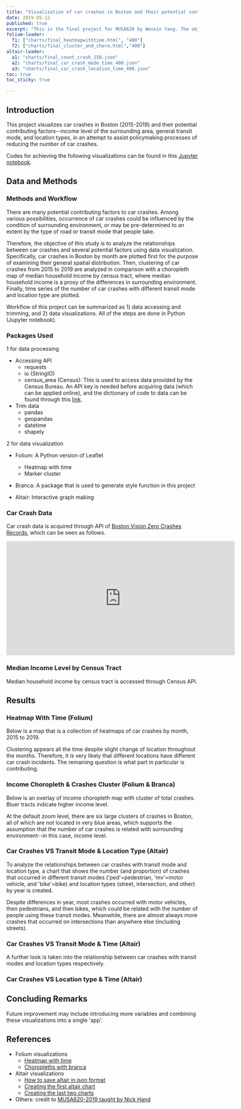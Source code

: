 ```yaml
---
title: "Visualization of car crashes in Boston and their potential contributing factors"
date: 2019-05-12
published: true
excerpt: "This is the final project for MUSA620 by Wenxin Yang. The objective of this project is to visualize car crashes in Boston and their potential contributors."
folium-loader:
  f1: ["charts/final_heatmapwithtime.html", "400"]
  f2: ["charts/final_cluster_and_choro.html","400"]
altair-loader:
  a1: "charts/final_count_crash_150.json"
  a2: "charts/final_car_crash_mode_time_400.json"
  a3: "charts/final_car_crash_location_time_400.json"
toc: true
toc_sticky: true

---
```

## Introduction

This project visualizes car crashes in Boston (2015-2019) and their potential contributing factors--income level of the surrounding area, general transit mode, and location types, in an attempt to assist policymaking processes of reducing the number of car crashes.

Codes for achieving the following visualizations can be found in this [Jupyter notebook](https://nbviewer.jupyter.org/github/wxyang007/datavizmusa620/blob/master/charts/Yang%2CWenxin_final.ipynb).



## Data and Methods

### Methods and Workflow

There are many potential contributing factors to car crashes. Among various possibilities, occurrence of car crashes could be influenced by the condition of surrounding environment, or may be pre-determined to an extent by the type of road or transit mode that people take.

Therefore, the objective of this study is to analyze the relationships between car crashes and several potential factors using data visualization. Specifically, car crashes in Boston by month are plotted first for the purpose of examining their general spatial distribution. Then, clustering of car crashes from 2015 to 2019 are analyzed in comparison with a choropleth map of median household income by census tract, where median household income is a proxy of the differences in surrounding environment. Finally, time series of the number of car crashes with different transit mode and location type are plotted.

Workflow of this project can be summarized as 1) data accessing and trimming, and 2) data visualizations. All of the steps are done in Python (Jupyter notebook).


### Packages Used

1 for data processing


* Accessing API
  - requests
  - io (StringIO)
  - census_area (Census): This is used to access data provided by the Census Bureau. An API key is needed before acquiring data (which can be applied online), and the dictionary of code to data can be found through this [link](https://api.census.gov/data/2017/acs/acs5/variables.html).
* Trim data
  - pandas
  - geopandas
  - datetime
  - shapely



2 for data visualization

* Folium: A Python version of Leaflet
  - Heatmap with time
  - Marker cluster

* Branca: A package that is used to generate style function in this project

* Altair: Interactive graph making


### Car Crash Data

Car crash data is acquired through API of [Boston Vision Zero Crashes Records](https://data.boston.gov/dataset/vision-zero-crash-records), which can be seen as follows.

<iframe width="600" height="300" src="https://data.boston.gov/dataset/vision-zero-crash-records/resource/e4bfe397-6bfc-49c5-9367-c879fac7401d/view/b54dda79-2fbd-4997-879e-99102981087a" frameBorder="0"></iframe>

### Median Income Level by Census Tract

Median household income by census tract is accessed through Census API.


## Results

### Heatmap With Time (Folium)

Below is a map that is a collection of heatmaps of car crashes by month, 2015 to 2019.

<div id="f1"></div>

Clustering appears all the time despite slight change of location throughout the months. Therefore, it is very likely that different locations have different car crash incidents. The remaining question is what part in particular is contributing.

### Income Choropleth & Crashes Cluster (Folium & Branca)

Below is an overlay of income choropleth map with cluster of total crashes. Bluer tracts indicate higher income level.

<div id="f2"></div>

At the default zoom level, there are six large clusters of crashes in Boston, all of which are not located in very blue areas, which supports the assumption that the number of car crashes is related with surrounding environment--in this case, income level.

### Car Crashes VS Transit Mode & Location Type (Altair)

To analyze the relationships between car crashes with transit mode and location type, a chart that shows the number (and proportion) of crashes that occurred in different transit modes ('ped'=pedestrian, 'mv'=motor vehicle, and 'bike'=bike) and location types (street, intersection, and other) by year is created.


<div id ="a1"></div>

Despite differences in year, most crashes occurred with motor vehicles, then pedestrians, and then bikes, which could be related with the number of people using these transit modes. Meanwhile, there are almost always more crashes that occurred on intersections than anywhere else (including streets).

### Car Crashes VS Transit Mode & Time (Altair)

A further look is taken into the relationship between car crashes with transit modes and location types respectively.

<div id ="a2"></div>


### Car Crashes VS Location type & Time (Altair)

<div id ="a3"></div>


## Concluding Remarks

Future improvement may include introducing more variables and combining these visualizations into a single 'app'.


## References

* Folium visualizations
  - [Heatmap with time](https://towardsdatascience.com/data-101s-spatial-visualizations-and-analysis-in-python-with-folium-39730da2adf)
  - [Choropleths with branca](https://python-visualization.github.io/folium/quickstart.html)
* Altair visualizations
  - [How to save altair in json format](https://altair-viz.github.io/user_guide/saving_charts.html#json-format)
  - [Creating the first altair chart](https://altair-viz.github.io/gallery/us_population_over_time.html)
  - [Creating the last two charts](https://matthewkudija.com/blog/2018/06/22/altair-interactive/)
* Others: credit to [MUSA620-2019 taught by Nick Hand](https://github.com/MUSA-620-Spring-2019)
